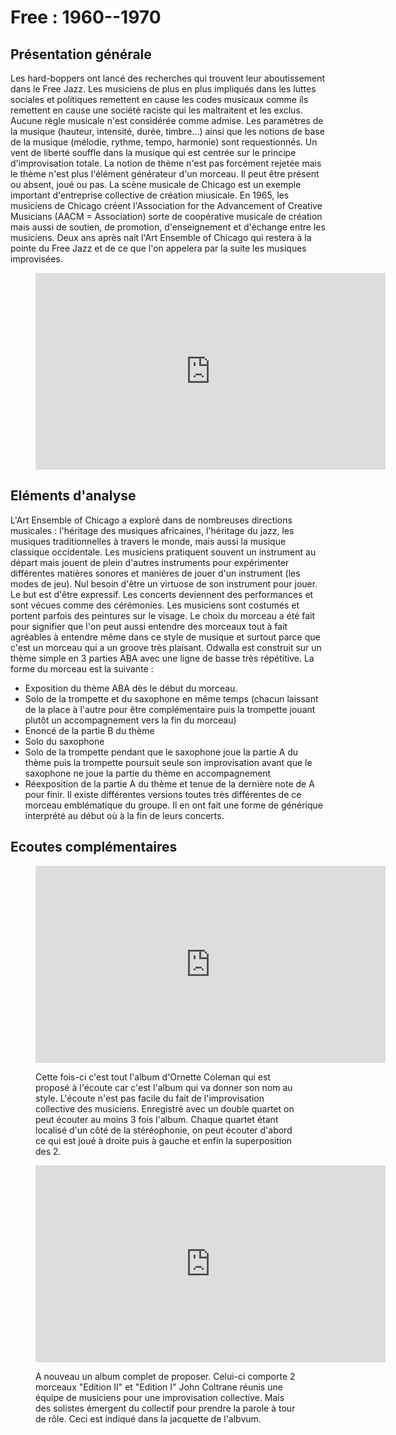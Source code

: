 # Free : 1960--1970

## Présentation générale
Les hard-boppers ont lancé des recherches qui trouvent leur aboutissement dans le Free Jazz. Les musiciens de plus en plus impliqués dans les luttes sociales et politiques remettent en cause les codes musicaux comme ils remettent en cause une société raciste qui les maltraitent et les exclus. Aucune règle musicale n'est considérée comme admise. Les paramètres de la musique (hauteur, intensité, durée, timbre...) ainsi que les notions de base de la musique (mélodie, rythme, tempo, harmonie) sont requestionnés. Un vent de liberté souffle dans la musique qui est centrée sur le principe d'improvisation totale. La notion de thème n'est pas forcément rejetée mais le thème n'est plus l'élément générateur d'un morceau. Il peut être présent ou absent, joué ou pas.
La scène musicale de Chicago est un exemple important d'entreprise collective de création miusicale. En 1965, les musiciens de Chicago créent l'Association for the Advancement of Creative Musicians (AACM = Association) sorte de coopérative musicale de création mais aussi de soutien, de promotion, d'enseignement et d'échange entre les musiciens. Deux ans après nait l'Art Ensemble of Chicago qui restera à la pointe du Free Jazz et de ce que l'on appelera par la suite les musiques improvisées.

<figure class="app-frame styles text-align-center" data-title="Odwalla - Art Ensemble of Chicago">
  <iframe width="560" height="315" src="https://www.youtube.com/embed/q3ac_vGlBBI" title="YouTube video player" frameborder="0" allow="accelerometer; autoplay; clipboard-write; encrypted-media; gyroscope; picture-in-picture; web-share" allowfullscreen></iframe>
  <!-- <video src="assets/images/Art-Ensemble-of-Chicago-Odwalla-The-Theme-vidiget-dot-com-1388059.mp4" controls> -->
</figure>

## Eléments d'analyse
L'Art Ensemble of Chicago a exploré dans de nombreuses directions musicales : l'héritage des musiques africaines, l'héritage du jazz, les musiques traditionnelles à travers le monde, mais aussi la musique classique occidentale. Les musiciens pratiquent souvent un instrument au départ mais jouent de plein d'autres instruments pour expérimenter différentes matières sonores et manières de jouer d'un instrument (les modes de jeu). Nul besoin d'être un virtuose de son instrument pour jouer. Le but est d'être expressif.
Les concerts deviennent des performances et sont vécues comme des cérémonies. Les musiciens sont costumés et portent parfois des peintures sur le visage.
Le choix du morceau a été fait pour signifier que l'on peut aussi entendre des morceaux tout à fait agréables à entendre même dans ce style de musique et surtout parce que c'est un morceau qui a un groove très plaisant. Odwalla est construit sur un thème simple en 3 parties ABA avec une ligne de basse très répétitive. La forme du morceau est la suivante :
- Exposition du thème ABA dès le début du morceau.
- Solo de la trompette et du saxophone en même temps (chacun laissant de la place à l'autre pour être complémentaire puis la trompette jouant plutôt un accompagnement vers la fin du morceau)
- Enoncé de la partie B du thème
- Solo du saxophone
- Solo de la trompette pendant que le saxophone joue la partie A du thème puis la trompette poursuit seule son improvisation avant que le saxophone ne joue la partie du thème en accompagnement
- Réexposition de la partie A du thème et tenue de la dernière note de A pour finir.
Il existe différentes versions toutes très différentes de ce morceau emblématique du groupe. Il en ont fait une forme de générique interprété au début où à la fin de leurs concerts.


## Ecoutes complémentaires

<div class="encarts">
<figure class="app-frame encart text-align-center styles" data-title="Album Free Jazz  a collective improvisation - Ornette Coleman Double Quartet">
    <iframe width="560" height="315" src="https://www.youtube.com/embed/iPDzlSda8P8" title="YouTube video player" frameborder="0" allow="accelerometer; autoplay; clipboard-write; encrypted-media; gyroscope; picture-in-picture; web-share" allowfullscreen></iframe>
    <!-- <video controls src="assets/images/Ornette-Coleman-Free-Jazz-1961-Full-Album-vidiget-dot-com-1388083.mp4"></video> -->
  <p>
Cette fois-ci c'est tout l'album d'Ornette Coleman qui est proposé à l'écoute car c'est l'album qui va donner son nom au style. L'écoute n'est pas facile du fait de l'improvisation collective des musiciens. Enregistré avec un double quartet on peut écouter au moins 3 fois l'album. Chaque quartet étant localisé d'un côté de la stéréophonie, on peut écouter d'abord ce qui est joué à droite puis à gauche et enfin la superposition des 2.
  </p>
</figure>

<figure class="app-frame encart text-align-center styles" data-title="Album Ascension - John Coltrane">
    <iframe width="560" height="315" src="https://www.youtube.com/embed/Gio8aXWUvIU" title="YouTube video player" frameborder="0" allow="accelerometer; autoplay; clipboard-write; encrypted-media; gyroscope; picture-in-picture; web-share" allowfullscreen></iframe>
    <!-- <video controls src="assets/images/Ascension-Edition-I-Pt-1-vidiget-dot-com-1388091.mp4"></video> -->
  <p>
A nouveau un album complet de proposer. Celui-ci comporte 2 morceaux "Edition II" et "Edition I" John Coltrane réunis une équipe de musiciens pour une improvisation collective. Mais des solistes émergent du collectif pour prendre la parole à tour de rôle. Ceci est indiqué dans la jacquette de l'albvum.
  </p>
</figure>
  </div>